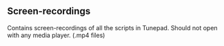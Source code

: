 ## Screen-recordings

Contains screen-recordings of all the scripts in Tunepad. Should not open with any media player. (.mp4 files)
